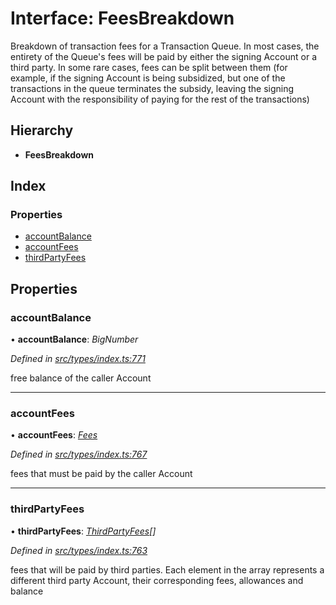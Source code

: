 # Interface: FeesBreakdown

Breakdown of transaction fees for a Transaction Queue. In most cases, the entirety of the Queue's fees
  will be paid by either the signing Account or a third party. In some rare cases,
  fees can be split between them (for example, if the signing Account is being subsidized, but one of the
  transactions in the queue terminates the subsidy, leaving the signing Account with the responsibility of
  paying for the rest of the transactions)

## Hierarchy

* **FeesBreakdown**

## Index

### Properties

* [accountBalance](feesbreakdown.md#accountbalance)
* [accountFees](feesbreakdown.md#accountfees)
* [thirdPartyFees](feesbreakdown.md#thirdpartyfees)

## Properties

###  accountBalance

• **accountBalance**: *BigNumber*

*Defined in [src/types/index.ts:771](https://github.com/PolymathNetwork/polymesh-sdk/blob/38ee8078/src/types/index.ts#L771)*

free balance of the caller Account

___

###  accountFees

• **accountFees**: *[Fees](fees.md)*

*Defined in [src/types/index.ts:767](https://github.com/PolymathNetwork/polymesh-sdk/blob/38ee8078/src/types/index.ts#L767)*

fees that must be paid by the caller Account

___

###  thirdPartyFees

• **thirdPartyFees**: *[ThirdPartyFees](thirdpartyfees.md)[]*

*Defined in [src/types/index.ts:763](https://github.com/PolymathNetwork/polymesh-sdk/blob/38ee8078/src/types/index.ts#L763)*

fees that will be paid by third parties. Each element in the array represents
  a different third party Account, their corresponding fees, allowances and balance
